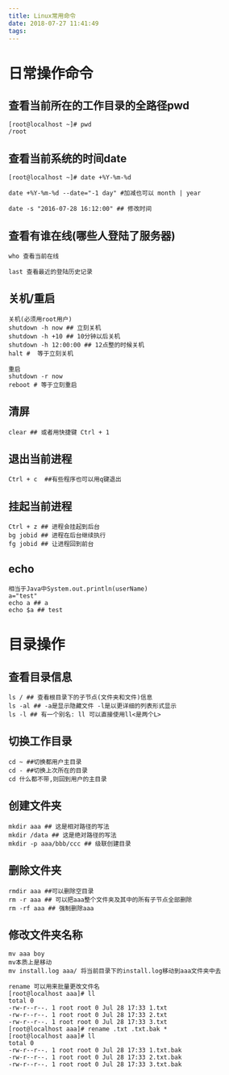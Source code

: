 ```yaml
---
title: Linux常用命令
date: 2018-07-27 11:41:49
tags:
---
```

# 日常操作命令

## 查看当前所在的工作目录的全路径pwd

    [root@localhost ~]# pwd
    /root
    
## 查看当前系统的时间date

    [root@localhost ~]# date +%Y-%m-%d
    
    date +%Y-%m-%d --date="-1 day" #加减也可以 month | year
    
    date -s "2016-07-28 16:12:00" ## 修改时间
    
## 查看有谁在线(哪些人登陆了服务器)    

    who 查看当前在线
    
    last 查看最近的登陆历史记录
    
## 关机/重启

    关机(必须用root用户)
    shutdown -h now ## 立刻关机
    shutdown -h +10 ## 10分钟以后关机
    shutdown -h 12:00:00 ## 12点整的时候关机
    halt #  等于立刻关机
    
    重启
    shutdown -r now
    reboot # 等于立刻重启
    
## 清屏

    clear ## 或者用快捷键 Ctrl + 1
    
## 退出当前进程
    Ctrl + c  ##有些程序也可以用q键退出
    
## 挂起当前进程
    Ctrl + z ## 进程会挂起到后台
    bg jobid ## 进程在后台继续执行
    fg jobid ## 让进程回到前台
            
## echo
    相当于Java中System.out.println(userName)
    a="test"
    echo a ## a
    echo $a ## test
                
# 目录操作
                
## 查看目录信息
    ls / ## 查看根目录下的子节点(文件夹和文件)信息
    ls -al ## -a是显示隐藏文件 -l是以更详细的列表形式显示
    ls -l ## 有一个别名: ll 可以直接使用ll<是两个L>
                    
## 切换工作目录
    cd ~ ##切换都用户主目录
    cd - ##切换上次所在的目录
    cd 什么都不带,则回到用户的主目录
    
## 创建文件夹
    mkdir aaa ## 这是相对路径的写法
    mkdir /data ## 这是绝对路径的写法
    mkdir -p aaa/bbb/ccc ## 级联创建目录
## 删除文件夹
    rmdir aaa ##可以删除空目录
    rm -r aaa ## 可以把aaa整个文件夹及其中的所有子节点全部删除
    rm -rf aaa ## 强制删除aaa
            
## 修改文件夹名称
    mv aaa boy
    mv本质上是移动
    mv install.log aaa/ 将当前目录下的install.log移动到aaa文件夹中去
    
    rename 可以用来批量更改文件名
    [root@localhost aaa]# ll
    total 0
    -rw-r--r--. 1 root root 0 Jul 28 17:33 1.txt
    -rw-r--r--. 1 root root 0 Jul 28 17:33 2.txt
    -rw-r--r--. 1 root root 0 Jul 28 17:33 3.txt
    [root@localhost aaa]# rename .txt .txt.bak *
    [root@localhost aaa]# ll
    total 0
    -rw-r--r--. 1 root root 0 Jul 28 17:33 1.txt.bak
    -rw-r--r--. 1 root root 0 Jul 28 17:33 2.txt.bak
    -rw-r--r--. 1 root root 0 Jul 28 17:33 3.txt.bak
                
                
                
                
                
                
                
                
                
                
                
                
                
                
                
                
                
                
                
                
                
                
                
                
                
                
                
                
                
                
                
                    
    